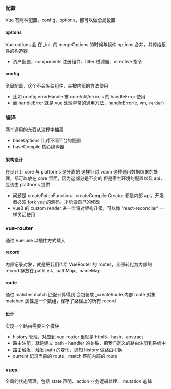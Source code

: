 ### 配置
Vue 有两种配置，config、options，都可以做全局设置

#### options
Vue.options 会 在 _init 的 mergeOptions 的时候与组件 options 合并，并传给组件的构造器
- 资产配置，components 注册组件、filter 过滤器、directive 指令

#### config
全局配置，这个不会传给组件，会被内部的方法使用
- 比如 config.errorHandle 被 core/util/error.js 的 handleError 使用
- 而 handleError 就是 vue 处理异常的通用方法，handleError(e, vm, `render`)

### 编译
两个通用的东西从流程中抽离
- baseOptions 针对不同平台的配置
- baseCompile 核心编译器

#### 架构设计
在设计上 core 与 platforms 是分离的
这样针对 vdom 这种通用数据结果的处理，都可以放在 core 里面，因为这部分是不变的
但是宿主环境的配置以及 api，应该由 platforms 提供
- 问题是 createPatchFunction、createCompilerCreator 都是内部 api，开发者必须 fork vue 的源码，才能做自己的修改
- vue3 的 custom render 进一步将对架构升级，可以像 'react-reconciler' 一样灵活使用

### vue-router
通过 Vue.use 以插件方式载入

#### record
内部记录对象，就是把我们传给 VueRouter 的 routes，全部转化为内部的 record
存放在 pathList、pathMap、nameMap

#### route
通过 matcher.match 匹配计算得到
会包装成 _createRoute 内部 route 对象
matched 属性是一个数组，保存了路径上的所有 record

#### 设计
实现一个路由需要三个模块
- history 管理，对应到 vue-router 里就是 html5、hash、abstract
- 路由注册，就是建立 path - handler 的关系，把我们定义的路由注册到系统中
- 路由触发，触发 path 的变化，通知 history 做路由切换
- current 记录当前的 route，match 匹配内部的 route

### vuex
全局的状态管理，包括 state 声明、action 业务逻辑处理、 mutation 追踪